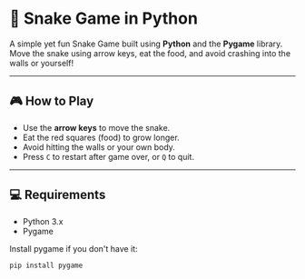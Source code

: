 # 🐍 Snake Game in Python

A simple yet fun Snake Game built using **Python** and the **Pygame** library.  
Move the snake using arrow keys, eat the food, and avoid crashing into the walls or yourself!

---

## 🎮 How to Play

- Use the **arrow keys** to move the snake.
- Eat the red squares (food) to grow longer.
- Avoid hitting the walls or your own body.
- Press `C` to restart after game over, or `Q` to quit.

---

## 💻 Requirements

- Python 3.x
- Pygame

Install pygame if you don't have it:

```bash
pip install pygame
